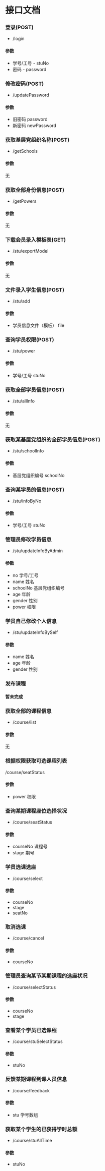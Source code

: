 # 接口文档

### 登录(POST)
* /login
#### 参数
* 学号/工号 - stuNo
* 密码 - password

### 修改密码(POST)
* /updatePassword
#### 参数
* 旧密码 password
* 新密码 newPassword

### 获取基层党组织名称(POST)
* /getSchools
#### 参数
无

### 获取全部身份信息(POST)
* /getPowers
#### 参数
无

### 下载会员录入模板表(GET)
* /stu/exportModel
#### 参数
无

### 文件录入学生信息(POST)
* /stu/add
#### 参数
* 学员信息文件（模板） file

### 查询学员权限(POST)
* /stu/power
#### 参数
* 学号/工号 stuNo

### 获取全部学员信息(POST)
* /stu/allInfo
#### 参数
无

### 获取某基层党组织的全部学员信息(POST)
* /stu/schoolInfo
#### 参数
* 基层党组织编号 schoolNo

### 查询某学员的信息(POST)
* /stu/infoByNo
#### 参数
* 学号/工号 stuNo

### 管理员修改学员信息
* /stu/updateInfoByAdmin
#### 参数
* no 学号/工号
* name 姓名
* schoolNo 基层党组织编号
* age 年龄
* gender 性别
* power 权限

### 学员自己修改个人信息
* /stu/updateInfoBySelf
#### 参数
* name 姓名
* age 年龄
* gender 性别


### 发布课程
#### 暂未完成

### 获取全部的课程信息
* /course/list
#### 参数
无

### 根据权限获取可选课程列表
/course/seatStatus
#### 参数
* power 权限

### 查询某期课程座位选择状况
* /course/seatStatus
#### 参数
* courseNo 课程号
* stage 期号

### 学员选课选座
* /course/select
#### 参数
* courseNo
* stage
* seatNo

### 取消选课
* /course/cancel
#### 参数
* courseNo

### 管理员查询某节某期课程的选座状况
* /course/selectStatus
#### 参数
* courseNo
* stage

### 查看某个学员已选课程
* /course/stuSelectStatus
#### 参数
* stuNo

### 反馈某期课程到课人员信息
* /course/feedback
#### 参数
* stu 学号数组

### 获取某个学生的已获得学时总额
* /course/stuAllTime
#### 参数
* stuNo
